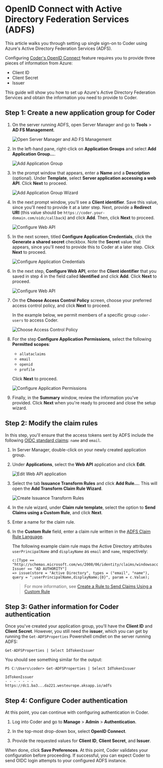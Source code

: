 # OpenID Connect with Active Directory Federation Services (ADFS)

This article walks you through setting up single sign-on to Coder using Azure's
Active Directory Federation Services (ADFS).

Configuring
[Coder's OpenID Connect](../../admin/access-control/index.md#openid-connect)
feature requires you to provide three pieces of information from Azure:

- Client ID
- Client Secret
- Issuer

This guide will show you how to set up Azure's Active Directory Federation
Services and obtain the information you need to provide to Coder.

## Step 1: Create a new application group for Coder

1. On the server running ADFS, open Server Manager and go to **Tools** > **AD FS
   Management**.

   ![Open Server Manager and AD FS Management](../../assets/guides/admin/adfs-1.png)

1. In the left-hand pane, right-click on **Application Groups** and select **Add
   Application Group...**.

   ![Add Application Group](../../assets/guides/admin/adfs-2.png)

1. In the prompt window that appears, enter a **Name** and a **Description**
   (optional). Under **Template**, select **Server application accessing a web
   API**. Click **Next** to proceed.

   ![Add Application Group Wizard](../../assets/guides/admin/adfs-3a.png)

1. In the next prompt window, you'll see a **Client identifier**. Save this
   value, since you'll need to provide it at a later step. Next, provide a
   **Redirect URI** (this value should be
   `https://coder.your-domain.com/oidc/callback`) and click **Add**. Then, click
   **Next** to proceed.

   ![Configure Web API](../../assets/guides/admin/adfs-3.png)

1. In the next screen, titled **Configure Application Credentials**, click the
   **Generate a shared secret** checkbox. Note the **Secret** value that
   appears, since you'll need to provide this to Coder at a later step. Click
   **Next** to proceed.

   ![Configure Application  Credentials](../../assets/guides/admin/adfs-4.png)

1. In the next step, **Configure Web API**, enter the **Client identifier** that
   you saved in step 4 in the field called **Identified** and click **Add**.
   Click **Next** to proceed.

   ![Configure Web API](../../assets/guides/admin/adfs-5.png)

1. On the **Choose Access Control Policy** screen, choose your preferred access
   control policy, and click **Next** to proceed.

   In the example below, we permit members of a specific group `coder-users` to
   access Coder.

   ![Choose Access Control Policy](../../assets/guides/admin/adfs-6.png)

1. For the step **Configure Application Permissions**, select the following
   **Permitted scopes**:

   - `allataclaims`
   - `email`
   - `openid`
   - `profile`

   Click **Next** to proceed.

   ![Configure Application Permissions](../../assets/guides/admin/adfs-7.png)

1. Finally, in the **Summary** window, review the information you've provided.
   Click **Next** when you're ready to proceed and close the setup wizard.

## Step 2: Modify the claim rules

In this step, you'll ensure that the access tokens sent by ADFS include the
following
[OIDC standard claims](https://openid.net/specs/openid-connect-core-1_0.html#StandardClaims):
`name` and `email`.

1. In Server Manager, double-click on your newly created application group.

1. Under **Applications**, select the **Web API** application and click
   **Edit**.

   ![Edit Web API application](../../assets/guides/admin/adfs-8.png)

1. Select the tab **Issuance Transform Rules** and click **Add Rule...**. This
   will open the **Add Transform Claim Rule Wizard**.

   ![Create Issuance Transform Rules](../../assets/guides/admin/adfs-9.png)

1. In the rule wizard, under **Claim rule template**, select the option to
   **Send Claims using a Custom Rule**, and click **Next**.

1. Enter a name for the claim rule.

1. In the **Custom Rule** field, enter a claim rule written in the
   [ADFS Claim Rule Language](https://docs.microsoft.com/en-us/windows-server/identity/ad-fs/technical-reference/the-role-of-the-claim-rule-language).

   The following example claim rule maps the Active Directory attributes
   `userPrincipalName` and `displayName` as `email` and `name`, respectively:

   ```text
   c:[Type ==
   "http://schemas.microsoft.com/ws/2008/06/identity/claims/windowsaccountname",
   Issuer == "AD AUTHORITY"]
   => issue(store = "Active Directory", types = ("email", "name"),
   query = ";userPrincipalName,displayName;{0}", param = c.Value);
   ```

   > For more information, see
   > [Create a Rule to Send Claims Using a Custom Rule](https://docs.microsoft.com/en-us/windows-server/identity/ad-fs/operations/create-a-rule-to-send-claims-using-a-custom-rule)

## Step 3: Gather information for Coder authentication

Once you've created your application group, you'll have the **Client ID** and
**Client Secret**. However, you still need the **issuer**, which you can get by
running the `Get-ADFSProperties` Powershell cmdlet on the server running ADFS:

```console
Get-ADFSProperties | Select IdTokenIssuer
```

You should see something similar for the output:

```console
PS C:\Users\coder> Get-ADFSProperties | Select IdTokenIssuer

IdTokenIssuer
- - - - - - -
https://dc1.ba3...da221.westeurope.aksapp.io/adfs
```

## Step 4: Configure Coder authentication

At this point, you can continue with configuring authentication in Coder.

1. Log into Coder and go to **Manage** > **Admin** > **Authentication**.

1. In the top-most drop-down box, select **OpenID Connect**.

1. Provide the requested values for **Client ID**, **Client Secret**, and
   **Issuer**.

When done, click **Save Preferences**. At this point, Coder validates your
configuration before proceeding. If successful, you can expect Coder to send
OIDC login attempts to your configured ADFS instance.
